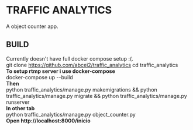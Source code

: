 
# TRAFFIC ANALYTICS

A object counter app.

## BUILD
Currently doesn't have full docker compose setup :(.  
git clone https://github.com/abcei2/traffic_analytics
cd traffic_analytics  
**To setup rtmp server i use docker-compose**  
docker-compose up --build  
**Then**  
python traffic_analytics/manage.py makemigrations  && python traffic_analytics/manage.py migrate && python traffic_analytics/manage.py runserver  
**In other tab**  
python traffic_analytics/manage.py object_counter.py  
**Open  http://localhost:8000/inicio**
